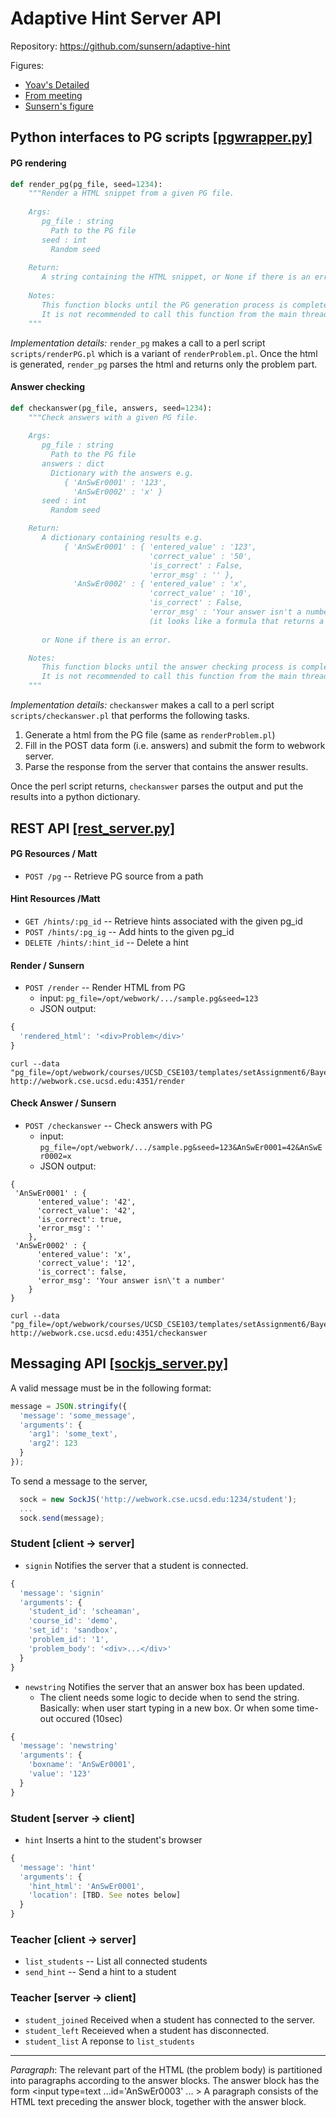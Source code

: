 Adaptive Hint Server API
========================

Repository: <https://github.com/sunsern/adaptive-hint>

Figures:
* [Yoav's Detailed](https://www.lucidchart.com/documents/edit/4ed8-1c14-521f9e44-a155-55720a00def9)
* [From meeting](https://docs.google.com/a/eng.ucsd.edu/drawings/d/1HiSdIF7rpkZbfcE_XsuMBfa0AkQFA43FERyPJBVB1Zo/edit)
* [Sunsern's figure](https://docs.google.com/drawings/d/19nmZt2Dzaz0_3F8tUUwOE_SmPAN_-e9J-Xx3GqYPA24/edit?usp=sharing)


Python interfaces to PG scripts [\[pgwrapper.py\]](https://github.com/sunsern/adaptive-hint/blob/master/server/rest_server/pg_wrapper.py)
----------------------------------------------------
#### PG rendering
```python
def render_pg(pg_file, seed=1234):
    """Render a HTML snippet from a given PG file. 
    
    Args:
       pg_file : string
         Path to the PG file
       seed : int    
         Random seed
  
    Return:    
       A string containing the HTML snippet, or None if there is an error.  
                   
    Notes:       
       This function blocks until the PG generation process is complete.
       It is not recommended to call this function from the main thread.
    """
```
*Implementation details:* ``render_pg`` makes a call to a perl script ``scripts/renderPG.pl`` 
which is a variant of ``renderProblem.pl``. Once the html is generated, ``render_pg`` 
parses the html and returns only the problem part. 


#### Answer checking
```python
def checkanswer(pg_file, answers, seed=1234):
    """Check answers with a given PG file. 
	
    Args:                        
       pg_file : string
         Path to the PG file
       answers : dict                         
         Dictionary with the answers e.g. 
            { 'AnSwEr0001' : '123', 
              'AnSwEr0002' : 'x' } 
       seed : int
         Random seed

    Return:
       A dictionary containing results e.g. 
            { 'AnSwEr0001' : { 'entered_value' : '123',
                               'correct_value' : '50',
                               'is_correct' : False,
                               'error_msg' : '' },  
              'AnSwEr0002' : { 'entered_value' : 'x',
                               'correct_value' : '10',
                               'is_correct' : False,
                               'error_msg' : 'Your answer isn't a number
                               (it looks like a formula that returns a number)' } }
							   
       or None if there is an error. 

    Notes: 
       This function blocks until the answer checking process is complete.
       It is not recommended to call this function from the main thread. 
    """
```
*Implementation details:* ``checkanswer`` makes a call to a perl script ``scripts/checkanswer.pl``
that performs the following tasks.

1.  Generate a html from the PG file (same as ``renderProblem.pl``)
2.  Fill in the POST data form (i.e. answers) and submit the form to webwork server.
3.  Parse the response from the server that contains the answer results. 

Once the perl script returns, ``checkanswer`` parses the output and put the results into a python dictionary.


REST API [\[rest_server.py\]](https://github.com/sunsern/adaptive-hint/blob/master/server/rest_server/rest_server.py)
---------------------------------
#### PG Resources / Matt
  - ```POST /pg``` -- Retrieve PG source from a path 

#### Hint Resources /Matt
  - ```GET /hints/:pg_id``` -- Retrieve hints associated with the given pg_id
  - ```POST /hints/:pg_ig``` -- Add hints to the given pg_id
  - ```DELETE /hints/:hint_id``` -- Delete a hint

#### Render / Sunsern
  - ```POST /render``` -- Render HTML from PG
    - input: ```pg_file=/opt/webwork/.../sample.pg&seed=123```
    - JSON output: 

```javascript
{ 
  'rendered_html': '<div>Problem</div>' 
}
```

```
curl --data "pg_file=/opt/webwork/courses/UCSD_CSE103/templates/setAssignment6/BayesBurglary.pg&seed=5000" http://webwork.cse.ucsd.edu:4351/render
```


#### Check Answer / Sunsern
  - ``POST /checkanswer`` -- Check answers with PG
    - input: ``pg_file=/opt/webwork/.../sample.pg&seed=123&AnSwEr0001=42&AnSwEr0002=x``
    - JSON output: 

```javascipt
{ 
 'AnSwEr0001' : {
      'entered_value': '42',
      'correct_value': '42',
      'is_correct': true,
      'error_msg': ''
    },
 'AnSwEr0002' : {
      'entered_value': 'x',
      'correct_value': '12',
      'is_correct': false,
      'error_msg': 'Your answer isn\'t a number'
    }
}
```

```
curl --data "pg_file=/opt/webwork/courses/UCSD_CSE103/templates/setAssignment6/BayesBurglary.pg&seed=5000&AnSwEr0001=10" http://webwork.cse.ucsd.edu:4351/checkanswer
```
    
Messaging API [\[sockjs_server.py\]](https://github.com/sunsern/adaptive-hint/blob/master/server/sockjs_server/sockjs_server.py)
---------------------------------------
A valid message must be in the following format:
```javascript
message = JSON.stringify({
  'message': 'some_message',
  'arguments': { 
    'arg1': 'some_text',
    'arg2': 123
  }
});
```
To send a message to the server, 
```javascript
  sock = new SockJS('http://webwork.cse.ucsd.edu:1234/student');
  ...
  sock.send(message);
```

### Student [client -> server]

  - ``signin`` Notifies the server that a student is connected. 

```javascript
{ 
  'message': 'signin'
  'arguments': {
    'student_id': 'scheaman',
    'course_id': 'demo',
    'set_id': 'sandbox',
    'problem_id': '1',
    'problem_body': '<div>...</div>'
  }
}
```
  - ``newstring`` Notifies the server that an answer box has been updated.
    - The client needs some logic to decide when to send the string. Basically: when user start 
typing in a new box. Or when some time-out occured (10sec)

```javascript
{ 
  'message': 'newstring'
  'arguments': {
    'boxname': 'AnSwEr0001',
    'value': '123'
  } 
}
```

### Student [server -> client]
  - ``hint`` Inserts a hint to the student's browser
   
```javascript
{ 
  'message': 'hint'
  'arguments': {
    'hint_html': 'AnSwEr0001',
    'location': [TBD. See notes below]
  } 
}
```

### Teacher [client -> server]
  - ``list_students`` -- List all connected students
  - ``send_hint`` -- Send a hint to a student

### Teacher [server -> client]
  - ``student_joined`` Received when a student has connected to the server.
  - ``student_left`` Receieved when a student has disconnected.
  - ``student_list`` A reponse to ``list_students``
 
  
-----
*Paragraph*: The relevant part of the HTML (the problem body) is partitioned into paragraphs 
according to the answer blocks. The answer block has the form \<input type=text ...id='AnSwEr0003' ... \>
A paragraph consists of the HTML text preceding the answer block, together with the answer block.
